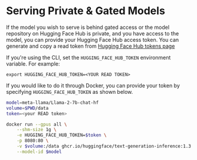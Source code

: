 # Serving Private & Gated Models

If the model you wish to serve is behind gated access or the model repository on Hugging Face Hub is private, and you have access to the model, you can provide your Hugging Face Hub access token. You can generate and copy a read token from [Hugging Face Hub tokens page](https://huggingface.co/settings/tokens)

If you're using the CLI, set the `HUGGING_FACE_HUB_TOKEN` environment variable. For example:

```
export HUGGING_FACE_HUB_TOKEN=<YOUR READ TOKEN>
```

If you would like to do it through Docker, you can provide your token by specifying `HUGGING_FACE_HUB_TOKEN` as shown below.

```bash
model=meta-llama/Llama-2-7b-chat-hf
volume=$PWD/data
token=<your READ token>

docker run --gpus all \
    --shm-size 1g \
    -e HUGGING_FACE_HUB_TOKEN=$token \
    -p 8080:80 \
    -v $volume:/data ghcr.io/huggingface/text-generation-inference:1.3 \
    --model-id $model
```

